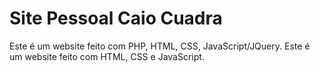 # Site Pessoal Caio Cuadra
 Este é um website feito com PHP, HTML, CSS, JavaScript/JQuery. 
 Este é um website feito com HTML, CSS e JavaScript. 
